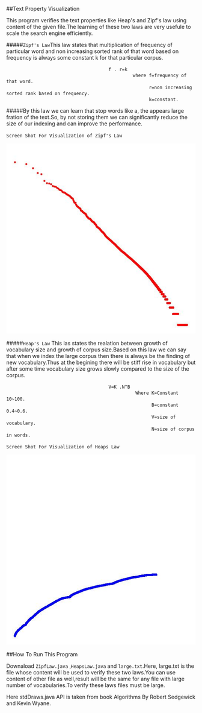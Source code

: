 ##Text Property Visualization

This program verifies the text properties like Heap's and Zipf's law using content of the given file.The learning of these two laws are very usefule to scale the search engine efficiently.

#####`Zipf's Law`This law states that multiplication of frequency of particular word and non increasing sorted rank of that word based on frequency is always some constant k for that particular corpus.

                                          f . r=k
                                                   where f=frequency of that word.
                                                         r=non increasing sorted rank based on frequency.
                                                         k=constant.
                                                         
#####By this law we can learn that stop words like a, the appears large fration of the text.So, by not storing them we can significantly reduce the size of our indexing and can improve the performance.

`Screen Shot For Visualization of Zipf's Law`

![alt text](Zipfs.jpg "Zipf's Law")

#####`Heap's Law` This las states the realation between growth of vocabulary size and growth of corpus size.Based on this law we can say that when we index the large corpus then there is always be the finding of new vocabulary.Thus at the begining there will be stiff rise in vocabulary but after some time vocabulary size grows slowly compared to the size of the corpus.

                                          V=K .N^B    
                                                    Where K=Constant 10~100.
                                                          B=constant 0.4~0.6.
                                                          V=size of vocabulary.
                                                          N=size of corpus in words.
                                          
`Screen Shot For Visualization of Heaps Law`

![alt text](Heaps.jpg "Heap's Law")                                                          

##How To Run This Program

Downaload `ZipfLaw.java` ,`HeapsLaw.java` and `large.txt`.Here, large.txt is the file whose content will be used to verify these two laws.You can use content of other file as well,result will be the same for any file with large number of vocabularies.To verify these laws files must be large.

Here stdDraws.java API is taken from book Algorithms By Robert Sedgewick and Kevin Wyane.
